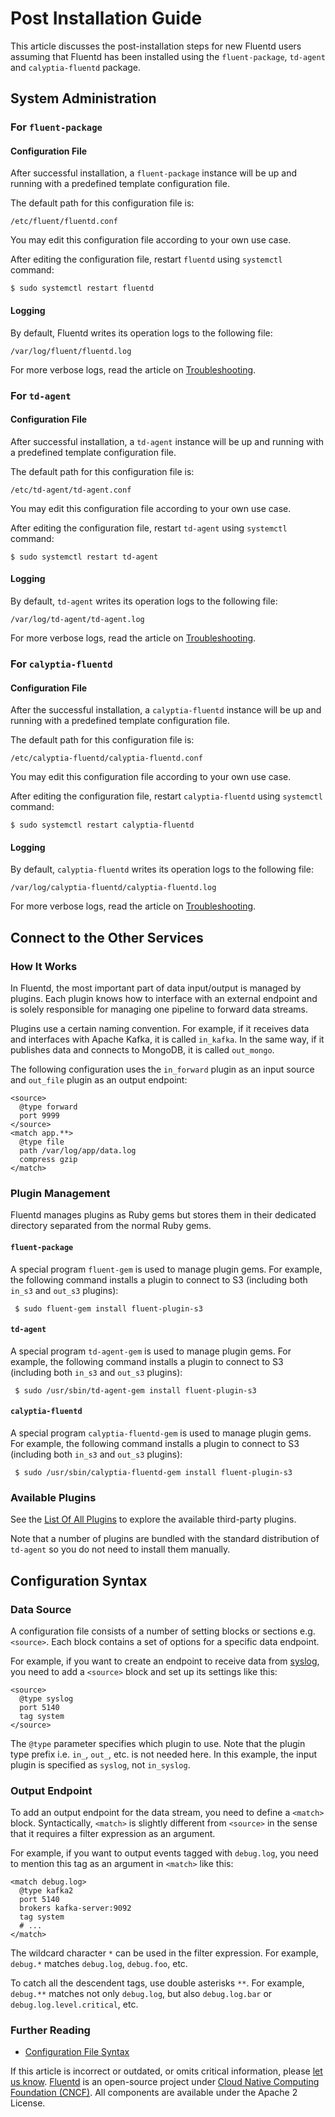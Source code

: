 # Post Installation Guide

This article discusses the post-installation steps for new Fluentd users assuming that Fluentd has been installed using the `fluent-package`, `td-agent` and `calyptia-fluentd` package.

## System Administration

### For `fluent-package`

#### Configuration File

After successful installation, a `fluent-package` instance will be up and running with a predefined template configuration file.

The default path for this configuration file is:

```text
/etc/fluent/fluentd.conf
```

You may edit this configuration file according to your own use case.

After editing the configuration file, restart `fluentd` using `systemctl` command:

```text
$ sudo systemctl restart fluentd
```

#### Logging

By default, Fluentd writes its operation logs to the following file:

```text
/var/log/fluent/fluentd.log
```

For more verbose logs, read the article on [Troubleshooting](../deployment/trouble-shooting.md).

### For `td-agent`

#### Configuration File

After successful installation, a `td-agent` instance will be up and running with a predefined template configuration file.

The default path for this configuration file is:

```text
/etc/td-agent/td-agent.conf
```

You may edit this configuration file according to your own use case.

After editing the configuration file, restart `td-agent` using `systemctl` command:

```text
$ sudo systemctl restart td-agent
```

#### Logging

By default, `td-agent` writes its operation logs to the following file:

```text
/var/log/td-agent/td-agent.log
```

For more verbose logs, read the article on [Troubleshooting](../deployment/trouble-shooting.md).

### For `calyptia-fluentd`

#### Configuration File

After the successful installation, a `calyptia-fluentd` instance will be up and running with a predefined template configuration file.

The default path for this configuration file is:

```text
/etc/calyptia-fluentd/calyptia-fluentd.conf
```

You may edit this configuration file according to your own use case.

After editing the configuration file, restart `calyptia-fluentd` using `systemctl` command:

```text
$ sudo systemctl restart calyptia-fluentd
```

#### Logging

By default, `calyptia-fluentd` writes its operation logs to the following file:

```text
/var/log/calyptia-fluentd/calyptia-fluentd.log
```

For more verbose logs, read the article on [Troubleshooting](../deployment/trouble-shooting.md).

## Connect to the Other Services

### How It Works

In Fluentd, the most important part of data input/output is managed by plugins. Each plugin knows how to interface with an external endpoint and is solely responsible for managing one pipeline to forward data streams.

Plugins use a certain naming convention. For example, if it receives data and interfaces with Apache Kafka, it is called `in_kafka`. In the same way, if it publishes data and connects to MongoDB, it is called `out_mongo`.

The following configuration uses the `in_forward` plugin as an input source and `out_file` plugin as an output endpoint:

```text
<source>
  @type forward
  port 9999
</source>
<match app.**>
  @type file
  path /var/log/app/data.log
  compress gzip
</match>
```

### Plugin Management

Fluentd manages plugins as Ruby gems but stores them in their dedicated directory separated from the normal Ruby gems.

#### `fluent-package`

A special program `fluent-gem` is used to manage plugin gems. For example, the following command installs a plugin to connect to S3 \(including both `in_s3` and `out_s3` plugins\):

```text
 $ sudo fluent-gem install fluent-plugin-s3
```

#### `td-agent`

A special program `td-agent-gem` is used to manage plugin gems. For example, the following command installs a plugin to connect to S3 \(including both `in_s3` and `out_s3` plugins\):

```text
 $ sudo /usr/sbin/td-agent-gem install fluent-plugin-s3
```

#### `calyptia-fluentd`

A special program `calyptia-fluentd-gem` is used to manage plugin gems. For example, the following command installs a plugin to connect to S3 \(including both `in_s3` and `out_s3` plugins\):

```text
 $ sudo /usr/sbin/calyptia-fluentd-gem install fluent-plugin-s3
```

### Available Plugins

See the [List Of All Plugins](https://www.fluentd.org/plugins) to explore the available third-party plugins.

Note that a number of plugins are bundled with the standard distribution of `td-agent` so you do not need to install them manually.

## Configuration Syntax

### Data Source

A configuration file consists of a number of setting blocks or sections e.g. `<source>`. Each block contains a set of options for a specific data endpoint.

For example, if you want to create an endpoint to receive data from [syslog](../input/syslog.md), you need to add a `<source>` block and set up its settings like this:

```text
<source>
  @type syslog
  port 5140
  tag system
</source>
```

The `@type` parameter specifies which plugin to use. Note that the plugin type prefix i.e. `in_`, `out_`, etc. is not needed here. In this example, the input plugin is specified as `syslog`, not `in_syslog`.

### Output Endpoint

To add an output endpoint for the data stream, you need to define a `<match>` block. Syntactically, `<match>` is slightly different from `<source>` in the sense that it requires a filter expression as an argument.

For example, if you want to output events tagged with `debug.log`, you need to mention this tag as an argument in `<match>` like this:

```text
<match debug.log>
  @type kafka2
  port 5140
  brokers kafka-server:9092
  tag system
  # ...
</match>
```

The wildcard character `*` can be used in the filter expression. For example, `debug.*` matches `debug.log`, `debug.foo`, etc.

To catch all the descendent tags, use double asterisks `**`. For example, `debug.**` matches not only `debug.log`, but also `debug.log.bar` or `debug.log.level.critical`, etc.

### Further Reading

* [Configuration File Syntax](../configuration/config-file.md)

If this article is incorrect or outdated, or omits critical information, please [let us know](https://github.com/fluent/fluentd-docs-gitbook/issues?state=open). [Fluentd](http://www.fluentd.org/) is an open-source project under [Cloud Native Computing Foundation \(CNCF\)](https://cncf.io/). All components are available under the Apache 2 License.

